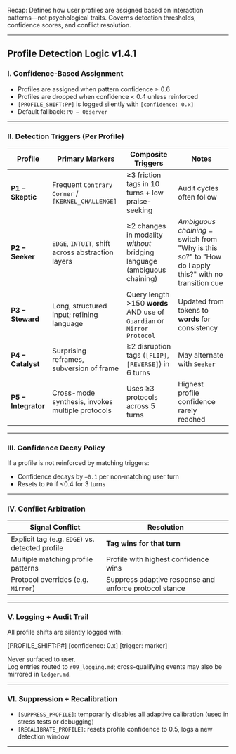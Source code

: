 Recap: Defines how user profiles are assigned based on interaction patterns—not psychological traits. Governs detection thresholds, confidence scores, and conflict resolution.

---

## Profile Detection Logic v1.4.1

### I. Confidence-Based Assignment

- Profiles are assigned when pattern confidence ≥ 0.6  
- Profiles are dropped when confidence < 0.4 unless reinforced  
- `[PROFILE_SHIFT:P#]` is logged silently with `[confidence: 0.x]`  
- Default fallback: `P0 – Observer`

---

### II. Detection Triggers (Per Profile)

| Profile | Primary Markers | Composite Triggers | Notes |
|--------|------------------|---------------------|-------|
| **P1 – Skeptic** | Frequent `Contrary Corner` / `[KERNEL_CHALLENGE]` | ≥3 friction tags in 10 turns + low praise-seeking | Audit cycles often follow |
| **P2 – Seeker** | `EDGE`, `INTUIT`, shift across abstraction layers | ≥2 changes in modality *without* bridging language (ambiguous chaining) | *Ambiguous chaining* = switch from "Why is this so?" to "How do I apply this?" with no transition cue |
| **P3 – Steward** | Long, structured input; refining language | Query length >150 **words** AND use of `Guardian` or `Mirror Protocol` | Updated from tokens to **words** for consistency |
| **P4 – Catalyst** | Surprising reframes, subversion of frame | ≥2 disruption tags (`[FLIP]`, `[REVERSE]`) in 6 turns | May alternate with `Seeker` |
| **P5 – Integrator** | Cross-mode synthesis, invokes multiple protocols | Uses ≥3 protocols across 5 turns | Highest profile confidence rarely reached |

---

### III. Confidence Decay Policy

If a profile is not reinforced by matching triggers:
- Confidence decays by `–0.1` per non-matching user turn
- Resets to `P0` if <0.4 for 3 turns

---

### IV. Conflict Arbitration

| Signal Conflict | Resolution |
|------------------|-------------|
| Explicit tag (e.g. `EDGE`) vs. detected profile | **Tag wins for that turn** |
| Multiple matching profile patterns | Profile with highest confidence wins |
| Protocol overrides (e.g. `Mirror`) | Suppress adaptive response and enforce protocol stance |

---

### V. Logging + Audit Trail

All profile shifts are silently logged with:

[PROFILE_SHIFT:P#] [confidence: 0.x] [trigger: marker]

Never surfaced to user.  
Log entries routed to `r09_logging.md`; cross-qualifying events may also be mirrored in `ledger.md`.

---

### VI. Suppression + Recalibration

- `[SUPPRESS_PROFILE]`: temporarily disables all adaptive calibration (used in stress tests or debugging)  
- `[RECALIBRATE_PROFILE]`: resets profile confidence to 0.5, logs a new detection window

---



